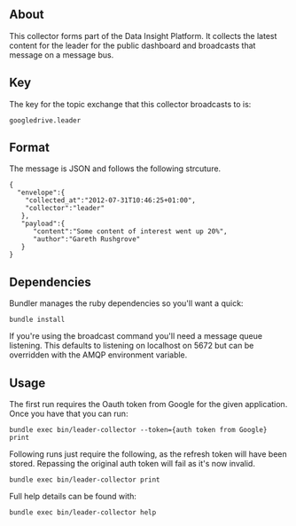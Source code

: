 ## About

This collector forms part of the Data Insight Platform. It collects the
latest content for the leader for the public dashboard and broadcasts
that message on a message bus.

## Key

The key for the topic exchange that this collector broadcasts to is:

    googledrive.leader

## Format

The message is JSON and follows the following strcuture.

    {
      "envelope":{
        "collected_at":"2012-07-31T10:46:25+01:00",
        "collector":"leader"
       },
       "payload":{
          "content":"Some content of interest went up 20%",
          "author":"Gareth Rushgrove"
       }
    }

## Dependencies

Bundler manages the ruby dependencies so you'll want a quick:

    bundle install

If you're using the broadcast command you'll need a message queue
listening. This defaults to listening on localhost on 5672 but can be
overridden with the AMQP environment variable.

## Usage

The first run requires the Oauth token from Google for the given
application. Once you have that you can run:

    bundle exec bin/leader-collector --token={auth token from Google} print

Following runs just require the following, as the refresh token will
have been stored. Repassing the original auth token will fail as it's
now invalid.

    bundle exec bin/leader-collector print

Full help details can be found with:

    bundle exec bin/leader-collector help
